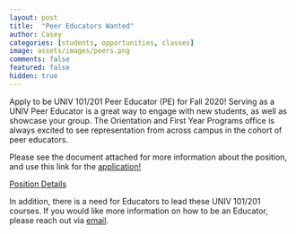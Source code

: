 ```yaml
---
layout: post
title:  "Peer Educators Wanted"
author: Casey
categories: [students, opportunities, classes]
image: assets/images/peers.png
comments: false
featured: false
hidden: true
---
```

Apply to be UNIV 101/201 Peer Educator (PE) for Fall 2020!
Serving as a UNIV Peer Educator is a great way to engage with new students, as well as showcase your group. The Orientation and First Year Programs office is always excited to see representation from across campus in the cohort of peer educators. 
  
Please see the document attached for more information about the position, and use this link for the <a href="https://niu.az1.qualtrics.com/jfe/form/SV_0DQTyhlFDlt2Bg1">application!</a>

<a class="nav-link" href="{{ site.baseurl }}/assets/pdf/Mass_Email_PE_Promotion.docx"><i class="fas fa-info-circle"></i>Position Details</a>

In addition, there is a need for Educators to lead these UNIV 101/201 courses. If you would like more information on how to be an Educator, please reach out via <a href="mailto: orientation@niu.edu">email</a>.

